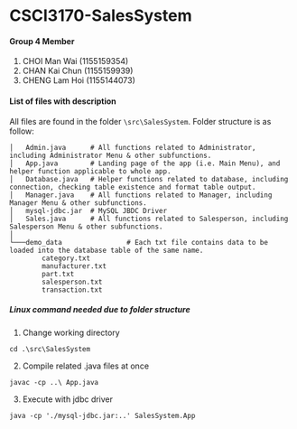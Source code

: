 # CSCI3170-SalesSystem
#### Group 4 Member
1. CHOI Man Wai (1155159354)
2. CHAN Kai Chun (1155159939)
3. CHENG Lam Hoi (1155144073)

#### List of files with description
All files are found in the folder `\src\SalesSystem`. Folder structure is as follow:
```
│   Admin.java		# All functions related to Administrator, including Administrator Menu & other subfunctions.
│   App.java		# Landing page of the app (i.e. Main Menu), and helper function applicable to whole app.
│   Database.java	# Helper functions related to database, including connection, checking table existence and format table output.
│   Manager.java	# All functions related to Manager, including Manager Menu & other subfunctions.
│   mysql-jdbc.jar	# MySQL JBDC Driver 
│   Sales.java		# All functions related to Salesperson, including Salesperson Menu & other subfunctions.
│
└───demo_data                # Each txt file contains data to be loaded into the database table of the same name.
        category.txt
        manufacturer.txt
        part.txt
        salesperson.txt
        transaction.txt
```

##### Linux command needed due to folder structure
1. Change working directory
```
cd .\src\SalesSystem
```
2. Compile related .java files at once
```
javac -cp ..\ App.java
```
3. Execute with jdbc driver
```
java -cp './mysql-jdbc.jar:..' SalesSystem.App
```
